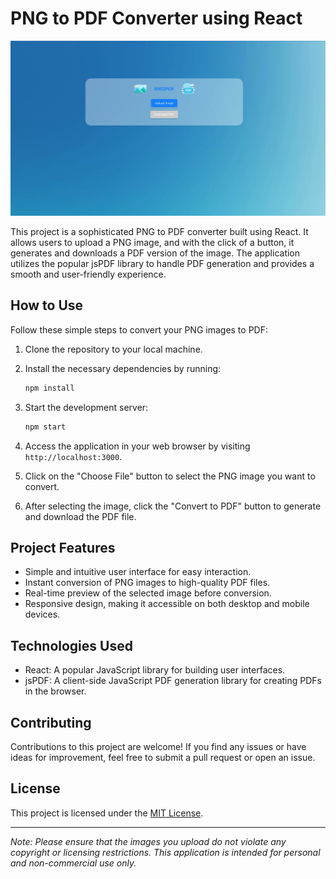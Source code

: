 # PNG to PDF Converter using React

![App Screenshot](img2pdf_bg.png)

This project is a sophisticated PNG to PDF converter built using React. It allows users to upload a PNG image, and with the click of a button, it generates and downloads a PDF version of the image. The application utilizes the popular jsPDF library to handle PDF generation and provides a smooth and user-friendly experience.

## How to Use

Follow these simple steps to convert your PNG images to PDF:

1. Clone the repository to your local machine.

2. Install the necessary dependencies by running:

   ```bash
   npm install
   ```

3. Start the development server:

   ```bash
   npm start
   ```

4. Access the application in your web browser by visiting `http://localhost:3000`.

5. Click on the "Choose File" button to select the PNG image you want to convert.

6. After selecting the image, click the "Convert to PDF" button to generate and download the PDF file.

## Project Features

- Simple and intuitive user interface for easy interaction.
- Instant conversion of PNG images to high-quality PDF files.
- Real-time preview of the selected image before conversion.
- Responsive design, making it accessible on both desktop and mobile devices.

## Technologies Used

- React: A popular JavaScript library for building user interfaces.
- jsPDF: A client-side JavaScript PDF generation library for creating PDFs in the browser.

## Contributing

Contributions to this project are welcome! If you find any issues or have ideas for improvement, feel free to submit a pull request or open an issue.

## License

This project is licensed under the [MIT License](LICENSE).

---

*Note: Please ensure that the images you upload do not violate any copyright or licensing restrictions. This application is intended for personal and non-commercial use only.*
